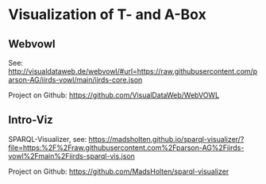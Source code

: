 # Visualization of T- and A-Box


## Webvowl
See: http://visualdataweb.de/webvowl/#url=https://raw.githubusercontent.com/parson-AG/iirds-vowl/main/iirds-core.json

Project on Github: https://github.com/VisualDataWeb/WebVOWL

## Intro-Viz
SPARQL-Visualizer, see: https://madsholten.github.io/sparql-visualizer/?file=https:%2F%2Fraw.githubusercontent.com%2Fparson-AG%2Fiirds-vowl%2Fmain%2Fiirds-sparql-vis.json

Project on Github: https://github.com/MadsHolten/sparql-visualizer
